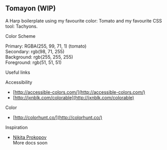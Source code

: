 ## Tomayon  (WIP)

A Harp boilerplate using my favourite color: Tomato and my favourite CSS tool: Tachyons.

Color Scheme

Primary: RGBA(255, 99, 71, 1) (tomato)     
Secondary: rgb(98, 71, 255)  
Background: rgb(255, 255, 255)  
Foreground: rgb(51, 51, 51)  

Useful links

Accessibility
* [http://accessible-colors.com/](http://accessible-colors.com/)  
* [http://jxnblk.com/colorable](http://jxnblk.com/colorable)

Color
* [http://colorhunt.co/](http://colorhunt.co/)

Inspiration
* [Nikita Prokopov](http://tonsky.me/)  
More docs soon
